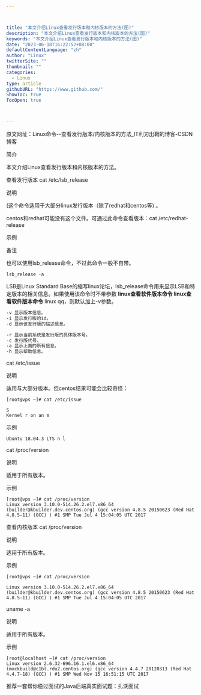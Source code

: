 ```yaml
---



title: "本文介绍Linux查看发行版本和内核版本的方法(图)"
description: "本文介绍Linux查看发行版本和内核版本的方法(图)"
keywords: "本文介绍Linux查看发行版本和内核版本的方法(图)"
date: "2023-06-18T16:22:52+08:00"
defaultContentLanguage: "zh"
author: "Linux"
twitterSite: ""
thumbnail: ""
categories:
  - Linux
type: article
githubURL: "https://www.github.com/"
ShowToc: true
TocOpen: true



---
```


原文网址：Linux命令--查看发行版本/内核版本的方法_IT利刃出鞘的博客-CSDN博客

简介

本文介绍Linux查看发行版本和内核版本的方法。

查看发行版本 cat /etc/lsb_release

说明

(这个命令适用于大部分linux发行版本（除了redhat和centos等) 。

centos和redhat可能没有这个文件。可通过此命令查看版本：cat /etc/redhat-release

示例

备注

也可以使用lsb_release命令，不过此命令一般不自带。

```
lsb_release -a
```

LSB是Linux Standard Base的缩写linux论坛，lsb_release命令用来显示LSB和特定版本的相关信息。如果使用该命令时不带参数 **linux查看软件版本命令 linux查看软件版本命令** linux qq，则默认加上-v参数。

```html
-v 显示版本信息。
-i 显示发行版的id。
-d 显示该发行版的描述信息。

-r 显示当前系统是发行版的具体版本号。
-c 发行版代号。
-a 显示上面的所有信息。
-h 显示帮助信息。
```

cat /etc/issue

说明

适用与大部分版本。但centos结果可能会比较奇怪：

```
[root@vps ~]# cat /etc/issue

S
Kernel r on an m
```

示例

```
Ubuntu 18.04.3 LTS n l
```

cat /proc/version

说明

适用于所有版本。

示例

```
[root@vps ~]# cat /proc/version
Linux version 3.10.0-514.26.2.el7.x86_64 (builder@kbuilder.dev.centos.org) (gcc version 4.8.5 20150623 (Red Hat 4.8.5-11) (GCC) ) #1 SMP Tue Jul 4 15:04:05 UTC 2017
```

查看内核版本 cat /proc/version

说明

适用于所有版本。

示例

```
[root@vps ~]# cat /proc/version

Linux version 3.10.0-514.26.2.el7.x86_64 (builder@kbuilder.dev.centos.org) (gcc version 4.8.5 20150623 (Red Hat 4.8.5-11) (GCC) ) #1 SMP Tue Jul 4 15:04:05 UTC 2017
```

uname -a

说明

适用于所有版本。

示例

```
[root@localhost ~]# cat /proc/version
Linux version 2.6.32-696.16.1.el6.x86_64 (mockbuild@c1bl.rdu2.centos.org) (gcc version 4.4.7 20120313 (Red Hat 4.4.7-18) (GCC) ) #1 SMP Wed Nov 15 16:51:15 UTC 2017
```

推荐一套帮你稳过面试的Java后端真实面试题：扎沃面试